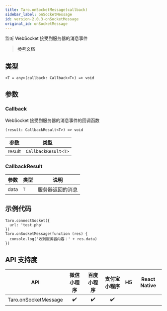 ```yaml
---
title: Taro.onSocketMessage(callback)
sidebar_label: onSocketMessage
id: version-2.0.3-onSocketMessage
original_id: onSocketMessage
---
```


监听 WebSocket 接受到服务器的消息事件

> [参考文档](https://developers.weixin.qq.com/miniprogram/dev/api/network/websocket/wx.onSocketMessage.html)

## 类型

```tsx
<T = any>(callback: Callback<T>) => void
```

## 参数

### Callback

WebSocket 接受到服务器的消息事件的回调函数

```tsx
(result: CallbackResult<T>) => void
```

| 参数 | 类型 |
| --- | --- |
| result | `CallbackResult<T>` |

### CallbackResult

| 参数 | 类型 | 说明 |
| --- | --- | --- |
| data | `T` | 服务器返回的消息 |

## 示例代码

```tsx
Taro.connectSocket({
  url: 'test.php'
})
Taro.onSocketMessage(function (res) {
  console.log('收到服务器内容：' + res.data)
})
```

## API 支持度

| API | 微信小程序 | 百度小程序 | 支付宝小程序 | H5 | React Native |
| :---: | :---: | :---: | :---: | :---: | :---: |
| Taro.onSocketMessage | ✔️ | ✔️ | ✔️ |  |  |

